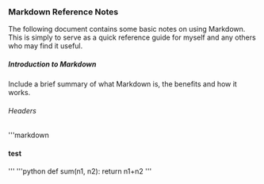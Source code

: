 ### Markdown Reference Notes
<p>The following document contains some basic notes on using Markdown. This is simply to serve as a quick reference guide for myself and any others who may find it useful.</p>

##### Introduction to Markdown
<p>Include a brief summary of what Markdown is, the benefits and how it works.</p>

###### Headers
'''markdown
  #### test
'''
'''python
  def sum(n1, n2):
    return n1+n2
'''
